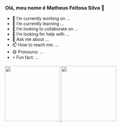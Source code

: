 ### Olá, meu nome é Matheus Feitosa Silva 👋


- 🔭 I’m currently working on ...
- 🌱 I’m currently learning ...
- 👯 I’m looking to collaborate on ...
- 🤔 I’m looking for help with ...
- 💬 Ask me about ...
- 📫 How to reach me: ...
- 😄 Pronouns: ...
- ⚡ Fun fact: ...

<div>
  <a href="https://github.com/MFTECH-code">
  <img height="180em" src="https://github-readme-stats.vercel.app/api?username=MFTECH-code&show_icons=true&theme=dracula&include_all_commits=true&count_private=true"/>
  <img height="180em" src="https://github-readme-stats.vercel.app/api/top-langs/?username=MFTECH-code&layout=compact&langs_count=7&theme=dracula"/>
</div>
